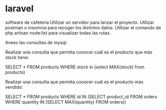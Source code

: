 # laravel
software de cafeteria
Utilizar un servidor para lanzar el proyecto.
Utilizar postman o insomnia para recoger los distintos datos.
Utilizar el comando de  php artisan route:list para visualizar todas las rutas.

Anexo las consultas de mysql:

Realizar una consulta que permita conocer cuál es el producto que más stock tiene:

SELECT * FROM products WHERE stock in (select MAX(stock) from products)

Realizar una consulta que permita conocer cuál es el producto más vendido:

SELECT * FROM products WHERE id IN (SELECT product_id FROM orders WHERE quantity IN (SELECT MAX(quantity) FROM orders))
